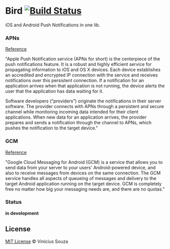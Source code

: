 # Bird [![Build Status](https://travis-ci.org/vsouza/Bird.svg)](https://travis-ci.org/vsouza/Bird)

iOS and Android Push Notifications in one lib.

### APNs

[Reference](https://developer.apple.com/library/IOs/documentation/NetworkingInternet/Conceptual/RemoteNotificationsPG/Chapters/ApplePushService.html)

<p>"Apple Push Notification service (APNs for short) is the centerpiece of the push notifications feature. It is a robust and highly efficient service for propagating information to iOS and OS X devices. Each device establishes an accredited and encrypted IP connection with the service and receives notifications over this persistent connection. If a notification for an application arrives when that application is not running, the device alerts the user that the application has data waiting for it.</p>

<p>Software developers (“providers”) originate the notifications in their server software. The provider connects with APNs through a persistent and secure channel while monitoring incoming data intended for their client applications. When new data for an application arrives, the provider prepares and sends a notification through the channel to APNs, which pushes the notification to the target device."</p>

### GCM

[Reference](https://developer.android.com/google/gcm/index.html)

<p>"Google Cloud Messaging for Android (GCM) is a service that allows you to send data from your server to your users' Android-powered device, and also to receive messages from devices on the same connection. The GCM service handles all aspects of queueing of messages and delivery to the target Android application running on the target device. GCM is completely free no matter how big your messaging needs are, and there are no quotas." </p>

### Status

__in development__

## License

[MIT License](http://vsouza.mit-license.org/) © Vinicius Souza
